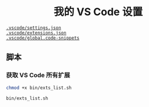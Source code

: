 <h1 align="center">我的 VS Code 设置</h1>

[`.vscode/settings.json`](./.vscode/settings.json)<br>
[`.vscode/extensions.json`](./.vscode/extensions.json)<br>
[`.vscode/global.code-snippets`](./.vscode/global.code-snippets)

## 脚本

### 获取 VS Code 所有扩展

```bash
chmod +x bin/exts_list.sh

bin/exts_list.sh
```
